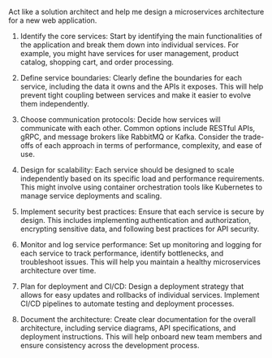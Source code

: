 Act like a solution architect and help me design a microservices architecture for a new web application.

1. Identify the core services: Start by identifying the main functionalities of the application and break them down into individual services. For example, you might have services for user management, product catalog, shopping cart, and order processing.

2. Define service boundaries: Clearly define the boundaries for each service, including the data it owns and the APIs it exposes. This will help prevent tight coupling between services and make it easier to evolve them independently.

3. Choose communication protocols: Decide how services will communicate with each other. Common options include RESTful APIs, gRPC, and message brokers like RabbitMQ or Kafka. Consider the trade-offs of each approach in terms of performance, complexity, and ease of use.

4. Design for scalability: Each service should be designed to scale independently based on its specific load and performance requirements. This might involve using container orchestration tools like Kubernetes to manage service deployments and scaling.

5. Implement security best practices: Ensure that each service is secure by design. This includes implementing authentication and authorization, encrypting sensitive data, and following best practices for API security.

6. Monitor and log service performance: Set up monitoring and logging for each service to track performance, identify bottlenecks, and troubleshoot issues. This will help you maintain a healthy microservices architecture over time.

7. Plan for deployment and CI/CD: Design a deployment strategy that allows for easy updates and rollbacks of individual services. Implement CI/CD pipelines to automate testing and deployment processes.

8. Document the architecture: Create clear documentation for the overall architecture, including service diagrams, API specifications, and deployment instructions. This will help onboard new team members and ensure consistency across the development process.